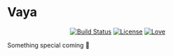 # Vaya

<p align="center">
  <a href="https://circleci.com/gh/vaya-app/vaya/tree/master"><img src="https://img.shields.io/circleci/build/gh/vaya-app/vaya/master?token=3ed3d6fb73b59dad05de8cf752b7efc05bd7e01f&color=success" alt="Build Status"></a>
  <a href="https://github.com/vaya-app/vaya/blob/master/LICENSE"><img src="https://img.shields.io/github/license/vaya-app/vaya?color=success" alt="License"></a>
  <a href="https://github.com/vaya-app/vaya"><img src="https://img.shields.io/badge/made%20with-love-success.svg" alt="Love"></a>
</p>

Something special coming 👀
